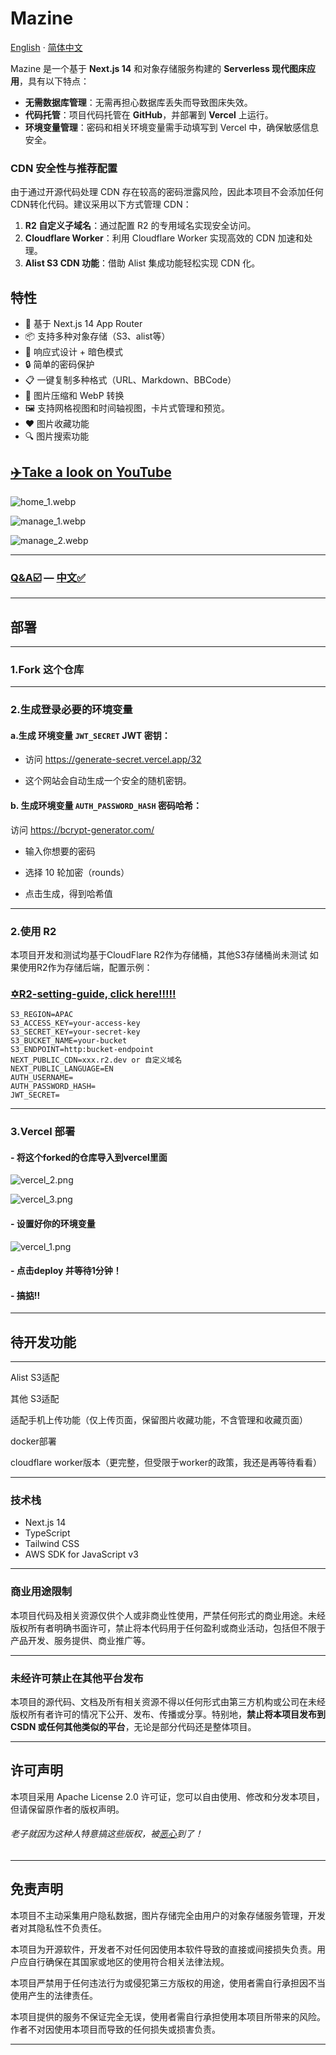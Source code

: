 # Mazine  
[English](readme.md) · [简体中文](/MDs/Mazine_zh.md)

Mazine 是一个基于 **Next.js 14** 和对象存储服务构建的 **Serverless 现代图床应用**，具有以下特点：  

- **无需数据库管理**：无需再担心数据库丢失而导致图床失效。  
- **代码托管**：项目代码托管在 **GitHub**，并部署到 **Vercel** 上运行。  
- **环境变量管理**：密码和相关环境变量需手动填写到 Vercel 中，确保敏感信息安全。  

### CDN 安全性与推荐配置
由于通过开源代码处理 CDN 存在较高的密码泄露风险，因此本项目不会添加任何CDN转化代码。建议采用以下方式管理 CDN：  
1. **R2 自定义子域名**：通过配置 R2 的专用域名实现安全访问。  
2. **Cloudflare Worker**：利用 Cloudflare Worker 实现高效的 CDN 加速和处理。  
3. **Alist S3 CDN 功能**：借助 Alist 集成功能轻松实现 CDN 化。  

## 特性

- 🚀 基于 Next.js 14 App Router
- 📦 支持多种对象存储（S3、alist等）
- 🎨 响应式设计 + 暗色模式
- 🔒 简单的密码保护
- 📋 一键复制多种格式（URL、Markdown、BBCode）
- 💾 图片压缩和 WebP 转换
- 🖼️ 支持网格视图和时间轴视图，卡片式管理和预览。
- ❤️ 图片收藏功能
- 🔍 图片搜索功能

## [✈️Take a look on YouTube](https://youtu.be/sdJEfDgE-yw?si=FvmTRFBZTk5P2CTf)



![home_1.webp](/MDs/home_1.webp)

![manage_1.webp](/MDs/manage_1.webp)

![manage_2.webp](/MDs/manage_2.webp)



---

### [Q&A☑️](/MDs/Declaration.md) — [中文✅](/MDs/Declaration_zh.md)

---



## 部署
---
### 1.Fork 这个仓库
---
### 2.生成登录必要的环境变量

#### a.生成 环境变量  `JWT_SECRET`  JWT 密钥：

- 访问 https://generate-secret.vercel.app/32

- 这个网站会自动生成一个安全的随机密钥。

#### b. 生成环境变量  `AUTH_PASSWORD_HASH`  密码哈希：

访问 https://bcrypt-generator.com/

- 输入你想要的密码

- 选择 10 轮加密（rounds）

- 点击生成，得到哈希值
---
### 2.使用 R2

本项目开发和测试均基于CloudFlare R2作为存储桶，其他S3存储桶尚未测试
如果使用R2作为存储后端，配置示例：

### [✡️R2-setting-guide, click here!!!!!](/MDs/R2-setting.md)

```
S3_REGION=APAC
S3_ACCESS_KEY=your-access-key
S3_SECRET_KEY=your-secret-key
S3_BUCKET_NAME=your-bucket
S3_ENDPOINT=http:bucket-endpoint
NEXT_PUBLIC_CDN=xxx.r2.dev or 自定义域名
NEXT_PUBLIC_LANGUAGE=EN
AUTH_USERNAME=
AUTH_PASSWORD_HASH=
JWT_SECRET=
```
---

### 3.Vercel 部署

#### - 将这个forked的仓库导入到vercel里面

![vercel_2.png](/MDs/vercel_2.png)

![vercel_3.png](/MDs/vercel_3.png)

#### - 设置好你的环境变量

![vercel_1.png](/MDs/vercel_1.png)

#### - 点击deploy 并等待1分钟！

#### - 搞掂!!

---

## 待开发功能

---
Alist S3适配

其他 S3适配

适配手机上传功能（仅上传页面，保留图片收藏功能，不含管理和收藏页面）

docker部署

cloudflare worker版本（更完整，但受限于worker的政策，我还是再等待看看）

---

### 技术栈

- Next.js 14
- TypeScript
- Tailwind CSS
- AWS SDK for JavaScript v3



---

###  **商业用途限制**   

本项目代码及相关资源仅供个人或非商业性使用，严禁任何形式的商业用途。未经版权所有者明确书面许可，禁止将本代码用于任何盈利或商业活动，包括但不限于产品开发、服务提供、商业推广等。 

---

### **未经许可禁止在其他平台发布**   

本项目的源代码、文档及所有相关资源不得以任何形式由第三方机构或公司在未经版权所有者许可的情况下公开、发布、传播或分享。特别地，**禁止将本项目发布到 CSDN 或任何其他类似的平台**，无论是部分代码还是整体项目。

---


## 许可声明

本项目采用 Apache License 2.0 许可证，您可以自由使用、修改和分发本项目，但请保留原作者的版权声明。

###### 老子就因为这种人特意搞这些版权，被[恶心](https://www.nodeseek.com/post-231322-1)到了！

---

## 免责声明
本项目不主动采集用户隐私数据，图片存储完全由用户的对象存储服务管理，开发者对其隐私性不负责任。

本项目为开源软件，开发者不对任何因使用本软件导致的直接或间接损失负责。用户应自行确保在其国家或地区的使用符合相关法律法规。

本项目严禁用于任何违法行为或侵犯第三方版权的用途，使用者需自行承担因不当使用产生的法律责任。

本项目提供的服务不保证完全无误，使用者需自行承担使用本项目所带来的风险。作者不对因使用本项目而导致的任何损失或损害负责。



---

